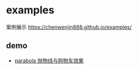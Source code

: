 # examples
案例展示
https://chenwenjin888.github.io/examples/

## demo
* [parabola 抛物线与购物车效果](https://unpkg.com/imagesloaded@4/imagesloaded.pkgd.min.js)
